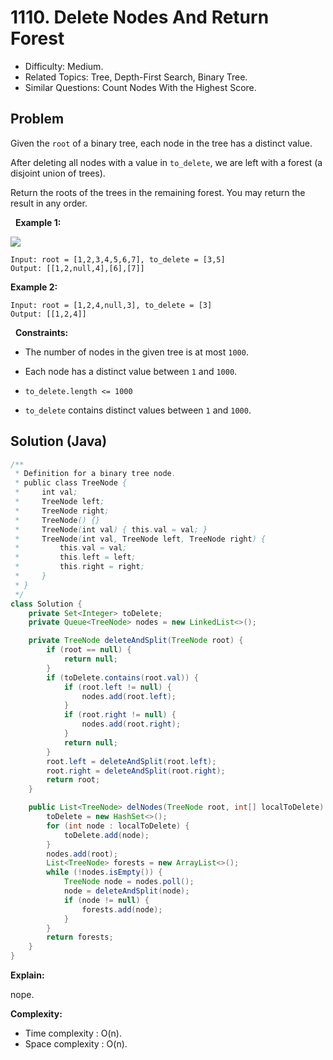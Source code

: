 # 1110. Delete Nodes And Return Forest

- Difficulty: Medium.
- Related Topics: Tree, Depth-First Search, Binary Tree.
- Similar Questions: Count Nodes With the Highest Score.

## Problem

Given the ```root``` of a binary tree, each node in the tree has a distinct value.

After deleting all nodes with a value in ```to_delete```, we are left with a forest (a disjoint union of trees).

Return the roots of the trees in the remaining forest. You may return the result in any order.

 
**Example 1:**

![](https://assets.leetcode.com/uploads/2019/07/01/screen-shot-2019-07-01-at-53836-pm.png)

```
Input: root = [1,2,3,4,5,6,7], to_delete = [3,5]
Output: [[1,2,null,4],[6],[7]]
```

**Example 2:**

```
Input: root = [1,2,4,null,3], to_delete = [3]
Output: [[1,2,4]]
```

 
**Constraints:**


	
- The number of nodes in the given tree is at most ```1000```.
	
- Each node has a distinct value between ```1``` and ```1000```.
	
- ```to_delete.length <= 1000```
	
- ```to_delete``` contains distinct values between ```1``` and ```1000```.



## Solution (Java)

```java
/**
 * Definition for a binary tree node.
 * public class TreeNode {
 *     int val;
 *     TreeNode left;
 *     TreeNode right;
 *     TreeNode() {}
 *     TreeNode(int val) { this.val = val; }
 *     TreeNode(int val, TreeNode left, TreeNode right) {
 *         this.val = val;
 *         this.left = left;
 *         this.right = right;
 *     }
 * }
 */
class Solution {
    private Set<Integer> toDelete;
    private Queue<TreeNode> nodes = new LinkedList<>();

    private TreeNode deleteAndSplit(TreeNode root) {
        if (root == null) {
            return null;
        }
        if (toDelete.contains(root.val)) {
            if (root.left != null) {
                nodes.add(root.left);
            }
            if (root.right != null) {
                nodes.add(root.right);
            }
            return null;
        }
        root.left = deleteAndSplit(root.left);
        root.right = deleteAndSplit(root.right);
        return root;
    }

    public List<TreeNode> delNodes(TreeNode root, int[] localToDelete) {
        toDelete = new HashSet<>();
        for (int node : localToDelete) {
            toDelete.add(node);
        }
        nodes.add(root);
        List<TreeNode> forests = new ArrayList<>();
        while (!nodes.isEmpty()) {
            TreeNode node = nodes.poll();
            node = deleteAndSplit(node);
            if (node != null) {
                forests.add(node);
            }
        }
        return forests;
    }
}
```

**Explain:**

nope.

**Complexity:**

* Time complexity : O(n).
* Space complexity : O(n).
